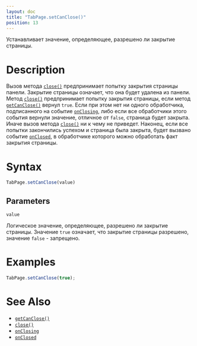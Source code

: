 ```yaml
---
layout: doc
title: "TabPage.setCanClose()"
position: 13
---
```


Устанавливает значение, определяющее, разрешено ли закрытие страницы.

# Description

Вызов метода [`close()`](../TabPage.close/) предпринимает попытку закрытия страницы панели. Закрытие
страницы означает, что она будет удалена из панели. Метод [`close()`](../TabPage.close/) предпринимает
попытку закрытия страницы, если метод [`getCanClose()`](../TabPage.getCanClose/) вернул `true`. Если
при этом нет ни одного обработчика, подписанного на событие [`onClosing`](../TabPage.onClosing/), либо
если все обработчики этого события вернули значение, отличное от `false`, страница будет закрыта. Иначе
вызов метода [`close()`](../TabPage.close/) ни к чему не приведет. Наконец, если все попытки закончились
успехом и страница была закрыта, будет вызвано событие [`onClosed`](../TabPage.onClosed/), в обработчике
которого можно обработать факт закрытия страницы.

# Syntax

```js
TabPage.setCanClose(value)
```

## Parameters

`value`

Логическое значение, определяющее, разрешено ли закрытие страницы. Значение `true` означает, что
закрытие страницы разрешено, значение `false` - запрещено.

# Examples

```js
TabPage.setCanClose(true);
```

# See Also

* [`getCanClose()`](../TabPage.getCanClose/)
* [`close()`](../TabPage.close/)
* [`onClosing`](../TabPage.onClosing/)
* [`onClosed`](../TabPage.onClosed/)

